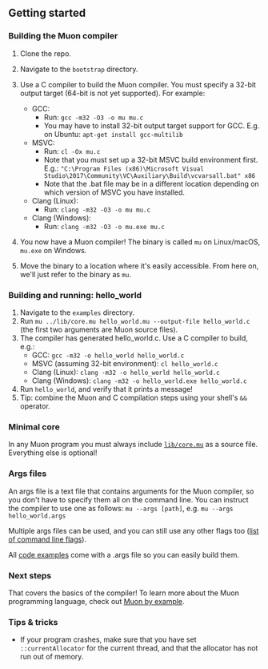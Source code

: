 ## Getting started

### Building the Muon compiler

1. Clone the repo.
2. Navigate to the `bootstrap` directory.
3. Use a C compiler to build the Muon compiler. You must specify a 32-bit output target (64-bit is not yet supported). For example:
	* GCC: 
		* Run: `gcc -m32 -O3 -o mu mu.c`
		* You may have to install 32-bit output target support for GCC. E.g. on Ubuntu: `apt-get install gcc-multilib`
	* MSVC:
		* Run: `cl -Ox mu.c`
		* Note that you must set up a 32-bit MSVC build environment first. E.g.: `"C:\Program Files (x86)\Microsoft Visual Studio\2017\Community\VC\Auxiliary\Build\vcvarsall.bat" x86`
		* Note that the .bat file may be in a different location depending on which version of MSVC you have installed.
	* Clang (Linux): 
		* Run: `clang -m32 -O3 -o mu mu.c`
	* Clang (Windows): 
		* Run: `clang -m32 -O3 -o mu.exe mu.c`

4. You now have a Muon compiler! The binary is called `mu` on Linux/macOS, `mu.exe` on Windows.
5. Move the binary to a location where it's easily accessible. From here on, we'll just refer to the binary as `mu`.

### Building and running: hello_world

1. Navigate to the `examples` directory.
2. Run `mu ../lib/core.mu hello_world.mu --output-file hello_world.c` (the first two arguments are Muon source files).
3. The compiler has generated hello_world.c. Use a C compiler to build, e.g.:
	* GCC: `gcc -m32 -o hello_world hello_world.c`
	* MSVC (assuming 32-bit environment): `cl hello_world.c` 
	* Clang (Linux): `clang -m32 -o hello_world hello_world.c`
	* Clang (Windows): `clang -m32 -o hello_world.exe hello_world.c` 
4. Run `hello_world`, and verify that it prints a message!
5. Tip: combine the Muon and C compilation steps using your shell's `&&` operator.

### Minimal core

In any Muon program you must always include [`lib/core.mu`](../lib/core.mu) as a source file. Everything else is optional!

### Args files

An args file is a text file that contains arguments for the Muon compiler, so you don't have to specify them all on the command line. You can instruct the compiler to use one as follows: `mu --args [path]`, e.g. `mu --args hello_world.args`
	
Multiple args files can be used, and you can still use any other flags too ([list of command line flags](command_line_flags.md)).

All [code examples](../examples) come with a .args file so you can easily build them. 

### Next steps

That covers the basics of the compiler! To learn more about the Muon programming language, check out [Muon by example](muon_by_example.md). 

### Tips & tricks

* If your program crashes, make sure that you have set `::currentAllocator` for the current thread, and that the allocator has not run out of memory.
 







